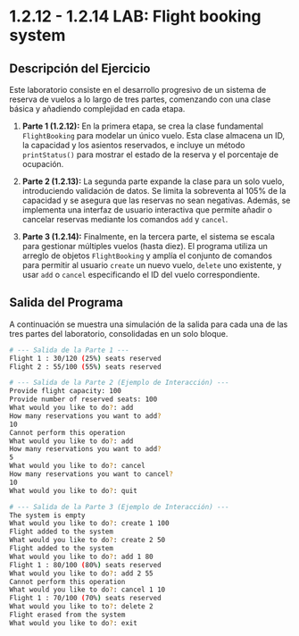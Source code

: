 # 1.2.12 - 1.2.14 LAB: Flight booking system

## Descripción del Ejercicio

Este laboratorio consiste en el desarrollo progresivo de un sistema de reserva de vuelos a lo largo de tres partes, comenzando con una clase básica y añadiendo complejidad en cada etapa.

1.  **Parte 1 (1.2.12):** En la primera etapa, se crea la clase fundamental `FlightBooking` para modelar un único vuelo. Esta clase almacena un ID, la capacidad y los asientos reservados, e incluye un método `printStatus()` para mostrar el estado de la reserva y el porcentaje de ocupación.

2.  **Parte 2 (1.2.13):** La segunda parte expande la clase para un solo vuelo, introduciendo validación de datos. Se limita la sobreventa al 105% de la capacidad y se asegura que las reservas no sean negativas. Además, se implementa una interfaz de usuario interactiva que permite añadir o cancelar reservas mediante los comandos `add` y `cancel`.

3.  **Parte 3 (1.2.14):** Finalmente, en la tercera parte, el sistema se escala para gestionar múltiples vuelos (hasta diez). El programa utiliza un arreglo de objetos `FlightBooking` y amplía el conjunto de comandos para permitir al usuario `create` un nuevo vuelo, `delete` uno existente, y usar `add` o `cancel` especificando el ID del vuelo correspondiente.

## Salida del Programa

A continuación se muestra una simulación de la salida para cada una de las tres partes del laboratorio, consolidadas en un solo bloque.

```bash
# --- Salida de la Parte 1 ---
Flight 1 : 30/120 (25%) seats reserved
Flight 2 : 55/100 (55%) seats reserved

# --- Salida de la Parte 2 (Ejemplo de Interacción) ---
Provide flight capacity: 100
Provide number of reserved seats: 100
What would you like to do?: add
How many reservations you want to add?
10
Cannot perform this operation
What would you like to do?: add
How many reservations you want to add?
5
What would you like to do?: cancel
How many reservations you want to cancel?
10
What would you like to do?: quit

# --- Salida de la Parte 3 (Ejemplo de Interacción) ---
The system is empty
What would you like to do?: create 1 100
Flight added to the system
What would you like to do?: create 2 50
Flight added to the system
What would you like to do?: add 1 80
Flight 1 : 80/100 (80%) seats reserved
What would you like to do?: add 2 55
Cannot perform this operation
What would you like to do?: cancel 1 10
Flight 1 : 70/100 (70%) seats reserved
What would you like to to?: delete 2
Flight erased from the system
What would you like to do?: exit
